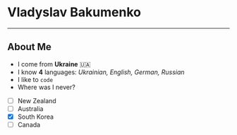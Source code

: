 # Vladyslav Bakumenko
--- 
## About Me
- I come from **Ukraine** :ukraine:
- I know **4** languages: _Ukrainian, English, German, Russian_
- I like to `code`
- Where was I never?

- [ ] New Zealand
- [ ] Australia
- [x] South Korea
- [ ] Canada 
